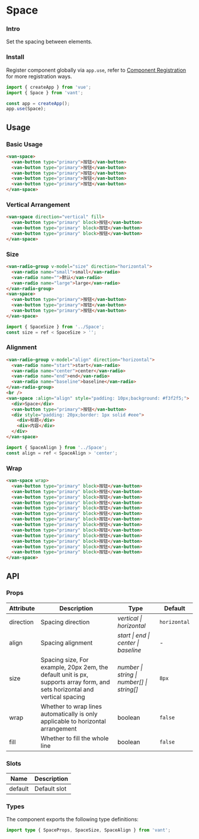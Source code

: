# Space

### Intro

Set the spacing between elements.

### Install

Register component globally via `app.use`, refer to [Component Registration](#/en-US/advanced-usage#zu-jian-zhu-ce) for more registration ways.

```js
import { createApp } from 'vue';
import { Space } from 'vant';

const app = createApp();
app.use(Space);
```

## Usage

### Basic Usage

```html
<van-space>
  <van-button type="primary">按钮</van-button>
  <van-button type="primary">按钮</van-button>
  <van-button type="primary">按钮</van-button>
  <van-button type="primary">按钮</van-button>
  <van-button type="primary">按钮</van-button>
</van-space>
```

### Vertical Arrangement

```html
<van-space direction="vertical" fill>
  <van-button type="primary" block>按钮</van-button>
  <van-button type="primary" block>按钮</van-button>
  <van-button type="primary" block>按钮</van-button>
</van-space>
```

### Size

```html
<van-radio-group v-model="size" direction="horizontal">
  <van-radio name="small">small</van-radio>
  <van-radio name="">默认</van-radio>
  <van-radio name="large">large</van-radio>
</van-radio-group>
<van-space>
  <van-button type="primary">按钮</van-button>
  <van-button type="primary">按钮</van-button>
  <van-button type="primary">按钮</van-button>
</van-space>
```

```js
import { SpaceSize } from '../Space';
const size = ref < SpaceSize > '';
```

### Alignment

```html
<van-radio-group v-model="align" direction="horizontal">
  <van-radio name="start">start</van-radio>
  <van-radio name="center">center</van-radio>
  <van-radio name="end">end</van-radio>
  <van-radio name="baseline">baseline</van-radio>
</van-radio-group>
<br />
<van-space :align="align" style="padding: 10px;background: #f3f2f5;">
  <div>Space</div>
  <van-button type="primary">按钮</van-button>
  <div style="padding: 20px;border: 1px solid #eee">
    <div>标题</div>
    <div>内容</div>
  </div>
</van-space>
```

```js
import { SpaceAlign } from '../Space';
const align = ref < SpaceAlign > 'center';
```

### Wrap

```html
<van-space wrap>
  <van-button type="primary" block>按钮</van-button>
  <van-button type="primary" block>按钮</van-button>
  <van-button type="primary" block>按钮</van-button>
  <van-button type="primary" block>按钮</van-button>
  <van-button type="primary" block>按钮</van-button>
  <van-button type="primary" block>按钮</van-button>
  <van-button type="primary" block>按钮</van-button>
  <van-button type="primary" block>按钮</van-button>
  <van-button type="primary" block>按钮</van-button>
  <van-button type="primary" block>按钮</van-button>
  <van-button type="primary" block>按钮</van-button>
  <van-button type="primary" block>按钮</van-button>
  <van-button type="primary" block>按钮</van-button>
</van-space>
```

## API

### Props

| Attribute | Description | Type | Default |
| --- | --- | --- | --- |
| direction | Spacing direction | _vertical \| horizontal_ | `horizontal` |
| align | Spacing alignment | _start \| end \| center \| baseline_ | - |
| size | Spacing size, For example, 20px 2em, the default unit is px, supports array form, and sets horizontal and vertical spacing | _number \| string \| number[] \| string[]_ | `8px` |
| wrap | Whether to wrap lines automatically is only applicable to horizontal arrangement | boolean | `false` |
| fill | Whether to fill the whole line | boolean | `false` |

### Slots

| Name    | Description  |
| ------- | ------------ |
| default | Default slot |

### Types

The component exports the following type definitions:

```ts
import type { SpaceProps, SpaceSize, SpaceAlign } from 'vant';
```
